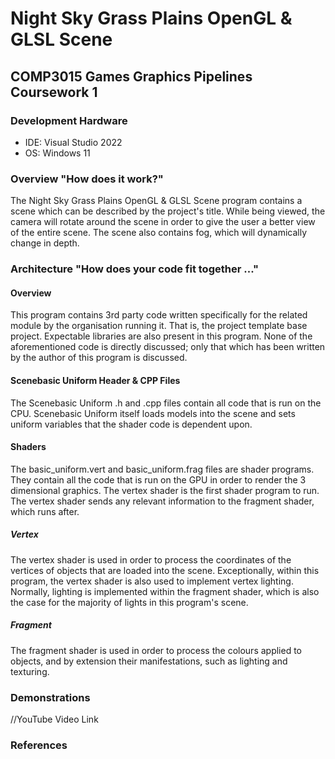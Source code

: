 # Night Sky Grass Plains OpenGL & GLSL Scene
## COMP3015 Games Graphics Pipelines Coursework 1
### Development Hardware
 - IDE: Visual Studio 2022
 - OS: Windows 11
### Overview "How does it work?"
The Night Sky Grass Plains OpenGL & GLSL Scene program contains a scene which can be described by the project's title. While being viewed, the camera will rotate around the scene in order to give the user a better view of the entire scene. The scene also contains fog, which will dynamically change in depth.
### Architecture "How does your code fit together ..."
#### Overview
This program contains 3rd party code written specifically for the related module by the organisation running it. That is, the project template base project. Expectable libraries are also present in this program. None of the aforementioned code is directly discussed; only that which has been written by the author of this program is discussed.
#### Scenebasic Uniform Header & CPP Files
The Scenebasic Uniform .h and .cpp files contain all code that is run on the CPU. Scenebasic Uniform itself loads models into the scene and sets uniform variables that the shader code is dependent upon.
#### Shaders
The basic_uniform.vert and basic_uniform.frag files are shader programs. They contain all the code that is run on the GPU in order to render the 3 dimensional graphics. The vertex shader is the first shader program to run. The vertex shader sends any relevant information to the fragment shader, which runs after.
##### Vertex
The vertex shader is used in order to process the coordinates of the vertices of objects that are loaded into the scene. Exceptionally, within this program, the vertex shader is also used to implement vertex lighting. Normally, lighting is implemented within the fragment shader, which is also the case for the majority of lights in this program's scene.
##### Fragment
The fragment shader is used in order to process the colours applied to objects, and by extension their manifestations, such as lighting and texturing.
### Demonstrations
//YouTube Video Link
### References
